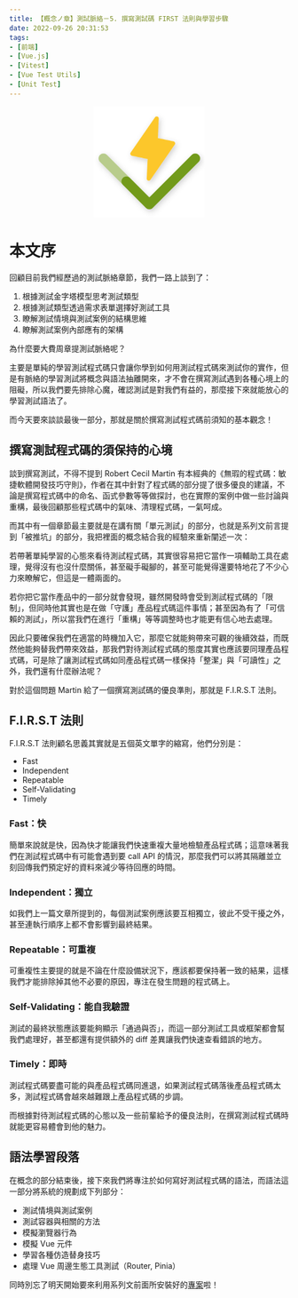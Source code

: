 ```yaml
---
title: 【概念ノ章】測試脈絡－5. 撰寫測試碼 FIRST 法則與學習步驟
date: 2022-09-26 20:31:53
tags:
- [前端]
- [Vue.js]
- [Vitest]
- [Vue Test Utils]
- [Unit Test]
---
```


<div style="display:flex;justify-content:center;">
  <img style="object-fit:cover;" alt="vitest-logo" src='/images/vitest-logo.svg' width='200px' height='200px' />
</div>

# 本文序
回顧目前我們經歷過的測試脈絡章節，我們一路上談到了：
1. 根據測試金字塔模型思考測試類型
2. 根據測試類型透過需求表單選擇好測試工具
3. 瞭解測試情境與測試案例的結構思維
4. 瞭解測試案例內部應有的架構

為什麼要大費周章提測試脈絡呢？

主要是單純的學習測試程式碼只會讓你學到如何用測試程式碼來測試你的實作，但是有脈絡的學習測試將概念與語法抽離開來，才不會在撰寫測試遇到各種心境上的阻礙，所以我們要先排除心魔，確認測試是對我們有益的，那麼接下來就能放心的學習測試語法了。

而今天要來談談最後一部分，那就是關於撰寫測試程式碼前須知的基本觀念！

<!-- more -->

## 撰寫測試程式碼的須保持的心境
談到撰寫測試，不得不提到 Robert Cecil Martin 有本經典的《無瑕的程式碼：敏捷軟體開發技巧守則》，作者在其中針對了程式碼的部分提了很多優良的建議，不論是撰寫程式碼中的命名、函式參數等等做探討，也在實際的案例中做一些討論與重構，最後回顧那些程式碼中的氣味、清理程式碼，一氣呵成。

而其中有一個章節最主要就是在講有關「單元測試」的部分，也就是系列文前言提到「被推坑」的部分，我把裡面的概念結合我的經驗來重新闡述一次：

若帶著單純學習的心態來看待測試程式碼，其實很容易把它當作一項輔助工具在處理，覺得沒有也沒什麼關係，甚至礙手礙腳的，甚至可能覺得還要特地花了不少心力來瞭解它，但這是一體兩面的。

若你把它當作產品中的一部分就會發現，雖然開發時會受到測試程式碼的「限制」，但同時他其實也是在做「守護」產品程式碼這件事情；甚至因為有了「可信賴的測試」，所以當我們在進行「重構」等等調整時也才能更有信心地去處理。

因此只要確保我們在適當的時機加入它，那麼它就能夠帶來可觀的後續效益，而既然他能夠替我們帶來效益，那我們對待測試程式碼的態度其實也應該要同理產品程式碼，可是除了讓測試程式碼如同產品程式碼一樣保持「整潔」與「可讀性」之外，我們還有什麼辦法呢？

對於這個問題 Martin 給了一個撰寫測試碼的優良準則，那就是 F.I.R.S.T 法則。
## F.I.R.S.T 法則
F.I.R.S.T 法則顧名思義其實就是五個英文單字的縮寫，他們分別是：
- Fast
- Independent
- Repeatable
- Self-Validating
- Timely

### Fast：快

簡單來說就是快，因為快才能讓我們快速重複大量地檢驗產品程式碼；這意味著我們在測試程式碼中有可能會遇到要 call API 的情況，那麼我們可以將其隔離並立刻回傳我們預定好的資料來減少等待回應的時間。

### Independent：獨立

如我們上一篇文章所提到的，每個測試案例應該要互相獨立，彼此不受干擾之外，甚至連執行順序上都不會影響到最終結果。

### Repeatable：可重複

可重複性主要提的就是不論在什麼設備狀況下，應該都要保持著一致的結果，這樣我們才能排除掉其他不必要的原因，專注在發生問題的程式碼上。

### Self-Validating：能自我驗證

測試的最終狀態應該要能夠顯示「通過與否」，而這一部分測試工具或框架都會幫我們處理好，甚至都還有提供額外的 diff 差異讓我們快速查看錯誤的地方。

### Timely：即時

測試程式碼要盡可能的與產品程式碼同進退，如果測試程式碼落後產品程式碼太多，測試程式碼會越來越難跟上產品程式碼的步調。

而根據對待測試程式碼的心態以及一些前輩給予的優良法則，在撰寫測試程式碼時就能更容易體會到他的魅力。

## 語法學習段落

在概念的部分結束後，接下來我們將專注於如何寫好測試程式碼的語法，而語法這一部分將系統的規劃成下列部分：

- 測試情境與測試案例
- 測試容器與相關的方法
- 模擬瀏覽器行為
- 模擬 Vue 元件
- 學習各種仿造替身技巧
- 處理 Vue 周邊生態工具測試（Router, Pinia）

同時別忘了明天開始要來利用系列文前面所安裝好的[專案](https://ithelp.ithome.com.tw/articles/10292537)啦！